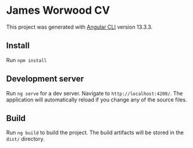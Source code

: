 # James Worwood CV

This project was generated with [Angular CLI](https://github.com/angular/angular-cli) version 13.3.3.

## Install
Run `npm install`

## Development server

Run `ng serve` for a dev server. Navigate to `http://localhost:4200/`. The application will automatically reload if you change any of the source files.

## Build

Run `ng build` to build the project. The build artifacts will be stored in the `dist/` directory.
